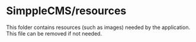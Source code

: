 # SimppleCMS/resources

This folder contains resources (such as images) needed by the application. This file can
be removed if not needed.
